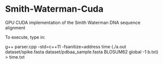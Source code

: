 # Smith-Waterman-Cuda
GPU CUDA implementation of the Smith Waterman DNA sequence alignment

To execute, type in:  

g++ parser.cpp -std=c++11 -fsanitize=address
time (./a.out dataset/spike.fasta dataset/pdbaa_sample.fasta BLOSUM62 global -1 b.txt) > time.txt
